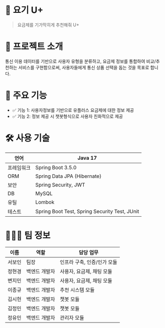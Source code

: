 # 📌 요기 U+
> 요금제를 기가막히게 추천해줘 U+

# 🧾 프로젝트 소개  
통신 이용 데이터를 기반으로 사용자 유형을 분류하고, 요금제 정보를 통합하여 비교/추천하는 서비스를 구현함으로써, 사용자들에게 통신 상품 선택을 돕는 것을 목표로 합니다.

# 🎯 주요 기능  
- ✅ 기능 1: 사용자정보를 기반으로 유플러스 요금제에 대한 정보 제공
- ✅ 기능 2: 정보 제공 시 챗봇형식으로 사용자 친화적으로 제공

# 🛠 사용 기술  
| 언어 | Java 17 |
| --- | --- |
| 프레임워크 | Spring Boot 3.5.0 |
| ORM | Spring Data JPA (Hibernate) |
| 보안 | Spring Security, JWT |
| DB | MySQL |
| 유틸 | Lombok |
| 테스트 | Spring Boot Test, Spring Security Test, JUnit |

# 🧑‍🤝‍🧑 팀 정보  
| 이름 | 역할 | 담당 업무 |
|------|------|-------------|
| 서보인 | 팀장 | 인프라 구축, 인증/인가 모듈 |
| 정현경 | 백엔드 개발자 | 사용자, 요금제, 채팅 모듈 |
| 변지민 | 백엔드 개발자 | 사용자, 요금제, 채팅 모듈 |
| 이종규 | 백엔드 개발자 | 추천 시스템 모듈 |
| 김시헌 | 백엔드 개발자 | 챗봇 모듈 |
| 김정민 | 백엔드 개발자 | 챗봇 모듈 |
| 정유민 | 백엔드 개발자 | 관리자 모듈 |
